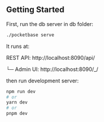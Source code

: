 ## Getting Started

First, run the db server in db folder:

```bash
./pocketbase serve
```

It runs at:

REST API: http://localhost:8090/api/

└─ Admin UI: http://localhost:8090/\_/

then run development server:

```bash
npm run dev
# or
yarn dev
# or
pnpm dev
```
